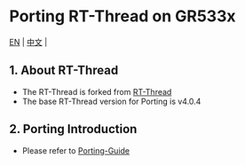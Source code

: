 # Porting RT-Thread on GR533x #



[EN](README.md) |  [中文](README_zh.md) |



## 1. About RT-Thread

- The RT-Thread is forked from [RT-Thread](https://github.com/RT-Thread/rt-thread)
- The base RT-Thread version for Porting is v4.0.4



## 2. Porting Introduction

- Please refer to [Porting-Guide](../../wiki/Porting-Guide)
